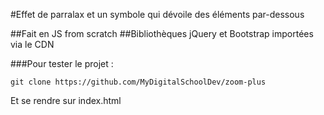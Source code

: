 #Effet de parralax et un symbole qui dévoile des éléments par-dessous

##Fait en JS from scratch
##Bibliothèques jQuery et Bootstrap importées via le CDN

###Pour tester le projet : 

```git clone https://github.com/MyDigitalSchoolDev/zoom-plus```

Et se rendre sur index.html

